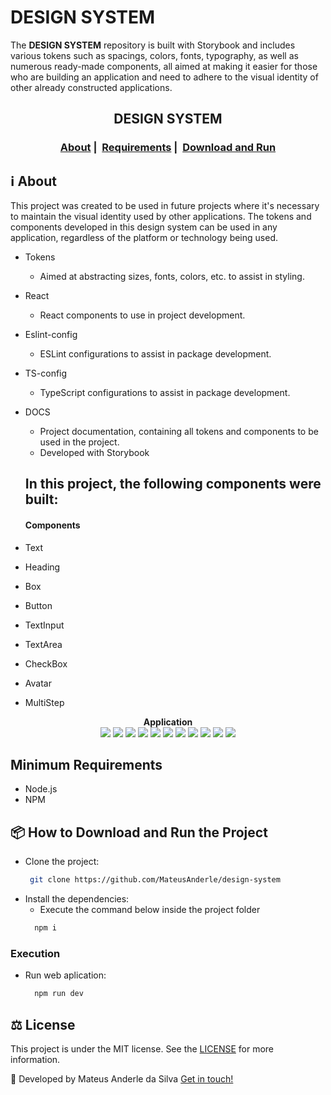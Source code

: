 # DESIGN SYSTEM

The **DESIGN SYSTEM** repository is built with Storybook and includes various tokens such as spacings, colors, fonts, typography, as well as numerous ready-made components, all aimed at making it easier for those who are building an application and need to adhere to the visual identity of other already constructed applications.

<h2 align="center">DESIGN SYSTEM</h2>
<h3 align="center">
  <a href="#about">About</a>&nbsp;|&nbsp;
  <a href="#minimum-requirements">Requirements</a>&nbsp;|&nbsp;
  <a href="#package-download">Download and Run</a> 
</h3>

## :information_source: About

This project was created to be used in future projects where it's necessary to maintain the visual identity used by other applications. The tokens and components developed in this design system can be used in any application, regardless of the platform or technology being used.

- Tokens
  - Aimed at abstracting sizes, fonts, colors, etc. to assist in styling.
- React
  - React components to use in project development.
- Eslint-config
  - ESLint configurations to assist in package development.
- TS-config
  - TypeScript configurations to assist in package development.
- DOCS

  - Project documentation, containing all tokens and components to be used in the project.
  - Developed with Storybook

  ## In this project, the following components were built:

  #### Components

- Text
- Heading
- Box
- Button
- TextInput
- TextArea
- CheckBox
- Avatar
- MultiStep

<div align="center" >
<b>Application</b>
</div>

<div align="center" >
    <img src="https://i.imgur.com/Qo5PemC.png" width=full />
    <img src="https://i.imgur.com/HTKdRfW.png" width=full />
    <img src="https://i.imgur.com/VcF7AqU.png" width=full />
    <img src="https://i.imgur.com/Rej7AjT.png" width=full />
    <img src="https://i.imgur.com/QWyjLxu.png" width=full />
    <img src="https://i.imgur.com/dHw5PYK.png" width=full />
    <img src="https://i.imgur.com/gcqNqsk.png" width=full />
    <img src="https://i.imgur.com/2RDJji5.png" width=full />
    <img src="https://i.imgur.com/gYqqgch.png" width=full />
    <img src="https://i.imgur.com/ckzYqEI.png" width=full />
    <img src="https://i.imgur.com/ncSHYT2.png" width=full />
</div>

## Minimum Requirements

- Node.js
- NPM

## :package: How to Download and Run the Project

- Clone the project:
  ```bash
   git clone https://github.com/MateusAnderle/design-system
  ```
- Install the dependencies:
  - Execute the command below inside the project folder
  ```bash
    npm i
  ```

### Execution

- Run web aplication:

  ```bash
    npm run dev
  ```

## :balance_scale: License

This project is under the MIT license. See the [LICENSE](https://github.com/MateusAnderle/design-system/blob/main/LICENSE) for more information.

:rocket: Developed by Mateus Anderle da Silva [Get in touch!](https://www.linkedin.com/in/mateus-anderle-da-silva/)
